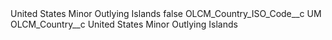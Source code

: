 <?xml version="1.0" encoding="UTF-8"?>
<CustomMetadata xmlns="http://soap.sforce.com/2006/04/metadata" xmlns:xsi="http://www.w3.org/2001/XMLSchema-instance" xmlns:xsd="http://www.w3.org/2001/XMLSchema">
    <label>United States Minor Outlying Islands</label>
    <protected>false</protected>
    <values>
        <field>OLCM_Country_ISO_Code__c</field>
        <value xsi:type="xsd:string">UM</value>
    </values>
    <values>
        <field>OLCM_Country__c</field>
        <value xsi:type="xsd:string">United States Minor Outlying Islands</value>
    </values>
</CustomMetadata>
